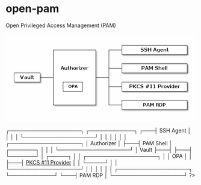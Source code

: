 # open-pam
Open Privileged Access Management (PAM)

![Open PAM](open-pam.png)

<?
<div style="white-space: pre; font-family: menlo, consolas, monospace; font-size: 10pt;">
                                 ┌───────────────────┐
            ┌────────────┐   ┌───┤     SSH Agent     │
            │            │   │   └───────────────────┘
            │            │   │
            │            │   │   ┌───────────────────┐
            │ Authorizer │   ├───┤     PAM Shell     │
┌───────┐   │            │   │   └───────────────────┘
│ Vault ├───┤            ├───┤
└───────┘   │  ┌─────┐   │   │   ┌───────────────────┐
            │  │ OPA │   │   ├───┤ <a href="https://github.com/markkurossi/pkcs11-provider">PKCS #11 Provider</a> │
            │  └─────┘   │   │   └───────────────────┘
            │            │   │
            │            │   │   ┌───────────────────┐
            └────────────┘   └───┤      PAM RDP      │
                                 └───────────────────┘
</div>
?>

